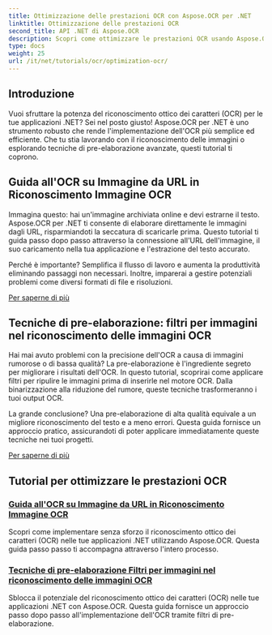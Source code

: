 ```yaml
---
title: Ottimizzazione delle prestazioni OCR con Aspose.OCR per .NET
linktitle: Ottimizzazione delle prestazioni OCR
second_title: API .NET di Aspose.OCR
description: Scopri come ottimizzare le prestazioni OCR usando Aspose.OCR per .NET. I nostri tutorial dettagliati riguardano il riconoscimento delle immagini, i filtri di pre-elaborazione e i passaggi pratici di implementazione.
type: docs
weight: 25
url: /it/net/tutorials/ocr/optimization-ocr/
---
```

## Introduzione

Vuoi sfruttare la potenza del riconoscimento ottico dei caratteri (OCR) per le tue applicazioni .NET? Sei nel posto giusto! Aspose.OCR per .NET è uno strumento robusto che rende l'implementazione dell'OCR più semplice ed efficiente. Che tu stia lavorando con il riconoscimento delle immagini o esplorando tecniche di pre-elaborazione avanzate, questi tutorial ti coprono.

## Guida all'OCR su Immagine da URL in Riconoscimento Immagine OCR

Immagina questo: hai un'immagine archiviata online e devi estrarne il testo. Aspose.OCR per .NET ti consente di elaborare direttamente le immagini dagli URL, risparmiandoti la seccatura di scaricarle prima. Questo tutorial ti guida passo dopo passo attraverso la connessione all'URL dell'immagine, il suo caricamento nella tua applicazione e l'estrazione del testo accurato.

Perché è importante? Semplifica il flusso di lavoro e aumenta la produttività eliminando passaggi non necessari. Inoltre, imparerai a gestire potenziali problemi come diversi formati di file e risoluzioni.

[Per saperne di più](./guide-to-ocr-on-image-from-url/)

## Tecniche di pre-elaborazione: filtri per immagini nel riconoscimento delle immagini OCR

Hai mai avuto problemi con la precisione dell'OCR a causa di immagini rumorose o di bassa qualità? La pre-elaborazione è l'ingrediente segreto per migliorare i risultati dell'OCR. In questo tutorial, scoprirai come applicare filtri per ripulire le immagini prima di inserirle nel motore OCR. Dalla binarizzazione alla riduzione del rumore, queste tecniche trasformeranno i tuoi output OCR.

La grande conclusione? Una pre-elaborazione di alta qualità equivale a un migliore riconoscimento del testo e a meno errori. Questa guida fornisce un approccio pratico, assicurandoti di poter applicare immediatamente queste tecniche nei tuoi progetti.

[Per saperne di più](./preprocessing-techniques-filters-for-image/)

## Tutorial per ottimizzare le prestazioni OCR
### [Guida all'OCR su Immagine da URL in Riconoscimento Immagine OCR](./guide-to-ocr-on-image-from-url/)
Scopri come implementare senza sforzo il riconoscimento ottico dei caratteri (OCR) nelle tue applicazioni .NET utilizzando Aspose.OCR. Questa guida passo passo ti accompagna attraverso l'intero processo.
### [Tecniche di pre-elaborazione Filtri per immagini nel riconoscimento delle immagini OCR](./preprocessing-techniques-filters-for-image/)
Sblocca il potenziale del riconoscimento ottico dei caratteri (OCR) nelle tue applicazioni .NET con Aspose.OCR. Questa guida fornisce un approccio passo dopo passo all'implementazione dell'OCR tramite filtri di pre-elaborazione.